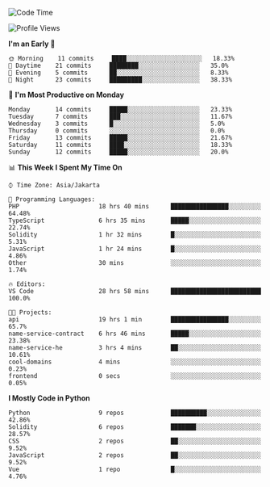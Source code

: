 <!--START_SECTION:waka-->
![Code Time](http://img.shields.io/badge/Code%20Time-1%2C231%20hrs-blue)

![Profile Views](http://img.shields.io/badge/Profile%20Views-0-blue)

**I'm an Early 🐤** 

```text
🌞 Morning    11 commits     ████░░░░░░░░░░░░░░░░░░░░░   18.33% 
🌆 Daytime    21 commits     ████████░░░░░░░░░░░░░░░░░   35.0% 
🌃 Evening    5 commits      ██░░░░░░░░░░░░░░░░░░░░░░░   8.33% 
🌙 Night      23 commits     █████████░░░░░░░░░░░░░░░░   38.33%

```
📅 **I'm Most Productive on Monday** 

```text
Monday       14 commits     █████░░░░░░░░░░░░░░░░░░░░   23.33% 
Tuesday      7 commits      ███░░░░░░░░░░░░░░░░░░░░░░   11.67% 
Wednesday    3 commits      █░░░░░░░░░░░░░░░░░░░░░░░░   5.0% 
Thursday     0 commits      ░░░░░░░░░░░░░░░░░░░░░░░░░   0.0% 
Friday       13 commits     █████░░░░░░░░░░░░░░░░░░░░   21.67% 
Saturday     11 commits     ████░░░░░░░░░░░░░░░░░░░░░   18.33% 
Sunday       12 commits     █████░░░░░░░░░░░░░░░░░░░░   20.0%

```


📊 **This Week I Spent My Time On** 

```text
⌚︎ Time Zone: Asia/Jakarta

💬 Programming Languages: 
PHP                      18 hrs 40 mins      ████████████████░░░░░░░░░   64.48% 
TypeScript               6 hrs 35 mins       █████░░░░░░░░░░░░░░░░░░░░   22.74% 
Solidity                 1 hr 32 mins        █░░░░░░░░░░░░░░░░░░░░░░░░   5.31% 
JavaScript               1 hr 24 mins        █░░░░░░░░░░░░░░░░░░░░░░░░   4.86% 
Other                    30 mins             ░░░░░░░░░░░░░░░░░░░░░░░░░   1.74%

🔥 Editors: 
VS Code                  28 hrs 58 mins      █████████████████████████   100.0%

🐱‍💻 Projects: 
api                      19 hrs 1 min        ████████████████░░░░░░░░░   65.7% 
name-service-contract    6 hrs 46 mins       █████░░░░░░░░░░░░░░░░░░░░   23.38% 
name-service-he          3 hrs 4 mins        ██░░░░░░░░░░░░░░░░░░░░░░░   10.61% 
cool-domains             4 mins              ░░░░░░░░░░░░░░░░░░░░░░░░░   0.23% 
frontend                 0 secs              ░░░░░░░░░░░░░░░░░░░░░░░░░   0.05%

```

**I Mostly Code in Python** 

```text
Python                   9 repos             ██████████░░░░░░░░░░░░░░░   42.86% 
Solidity                 6 repos             ███████░░░░░░░░░░░░░░░░░░   28.57% 
CSS                      2 repos             ██░░░░░░░░░░░░░░░░░░░░░░░   9.52% 
JavaScript               2 repos             ██░░░░░░░░░░░░░░░░░░░░░░░   9.52% 
Vue                      1 repo              █░░░░░░░░░░░░░░░░░░░░░░░░   4.76%

```



<!--END_SECTION:waka-->
